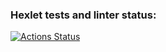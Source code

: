 ### Hexlet tests and linter status:
[![Actions Status](https://github.com/helene886/typescript-project-81/actions/workflows/hexlet-check.yml/badge.svg)](https://github.com/helene886/typescript-project-81/actions)